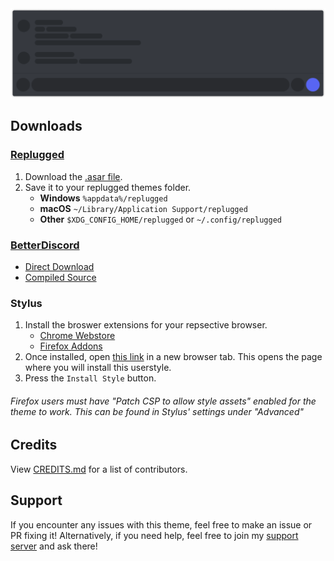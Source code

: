 <img src="./assets/banner.png">

## Downloads
### **[Replugged](https://replugged.dev/)**
1. Download the [.asar file](https://github.com/discord-extensions/bubble-bar/releases/latest/download/dev.LuckFire.BubbleBar.asar).
2. Save it to your replugged themes folder.
    - **Windows** `%appdata%/replugged`
    - **macOS** `~/Library/Application Support/replugged`
    - **Other** `$XDG_CONFIG_HOME/replugged` or `~/.config/replugged`

### **[BetterDiscord](https://betterdiscord.app/)**
- [Direct Download](https://github.com/discord-extensions/bubble-bar/releases/download/betterdiscord/bubble-bar.theme.css)
- [Compiled Source](https://discord-extensions.github.io/bubble-bar/src/source.css)

### **Stylus**
1. Install the broswer extensions for your repsective browser.
    - [Chrome Webstore](https://chrome.google.com/webstore/detail/stylus/clngdbkpkpeebahjckkjfobafhncgmne)
    - [Firefox Addons](https://addons.mozilla.org/en-US/firefox/addon/styl-us/)
2. Once installed, open [this link](https://discord-extensions.github.io/bubble-bar/clients/stylus/bubble-bar.user.css) in a new browser tab. This opens the page where you will install this userstyle.
3. Press the `Install Style` button.

###### Firefox users must have "Patch CSP to allow style assets" enabled for the theme to work. This can be found in Stylus' settings under "Advanced"

## Credits
View [CREDITS.md](./CREDITS.md) for a list of contributors.

## Support
If you encounter any issues with this theme, feel free to make an issue or PR fixing it! Alternatively, if you need help, feel free to join my [support server](https://discord.gg/vYdXbEzqDs) and ask there!